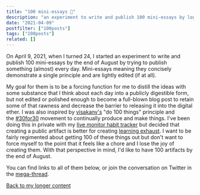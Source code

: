 ```yaml
---
title: "100 mini-essays 📝"
description: "an experiment to write and publish 100 mini-essays by logging my normally private thoughts publicly every day."
date: "2021-04-09"
postfilter: ["100posts"]
tags: ["100posts"]
related: []
---
```

On April 9, 2021, when I turned 24, I started an experiment to write and publish 100 mini-essays by the end of August by trying to publish something (almost) every day. Mini-essays meaning they concisely demonstrate a single principle and are lightly edited (if at all). 

My goal for them is to be a forcing function for me to distill the ideas with some substance that I think about each day into a publicly digestible form, but not edited or polished enough to become a full-blown blog post to retain some of that rawness and decrease the barrier to releasing it into the digital ether. I was also inspired by [visakanv's](https://twitter.com/visakanv) "do 100 things" principle and the [#30for30](https://ship30for30.com/) movement to continually produce and make things. I've been doing this in private with my [live monitor habit tracker](https://coda.io/@spencer/decoding-your-mind/live-spencer-monitor-22) but decided that creating a public artifact is better for creating [learning exhaust](https://www.swyx.io/learn-in-public/). I want to be fairly regimented about getting 100 of these things out but don't want to force myself to the point that it feels like a chore and I lose the joy of creating them. With that perspective in mind, I'd like to have 100 artifacts by the end of August.

You can find links to all of them below, or join the conversation on Twitter in the [mega-thread](https://twitter.com/spencerc99/status/1381324119543705600).

<a href="/">Back to my longer content</a>
